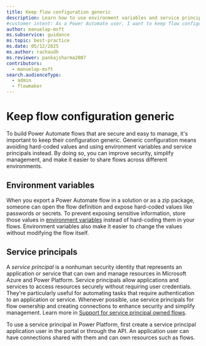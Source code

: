 ```yaml
---
title: Keep flow configuration generic
description: Learn how to use environment variables and service principals in your Power Automate flows to improve security and simplify management.
#customer intent: As a Power Automate user, I want to keep flow configurations generic so that I can improve security and simplify management.
author: manuelap-msft
ms.subservice: guidance
ms.topic: best-practice
ms.date: 05/12/2025
ms.author: rachaudh
ms.reviewer: pankajsharma2087
contributors: 
  - manuelap-msft
search.audienceType: 
  - admin
  - flowmaker
---
```


# Keep flow configuration generic

To build Power Automate flows that are secure and easy to manage, it's important to keep their configuration generic. Generic configuration means avoiding hard-coded values and using environment variables and service principals instead. By doing so, you can improve security, simplify management, and make it easier to share flows across different environments.

## Environment variables

When you export a Power Automate flow in a solution or as a zip package, someone can open the flow definition and expose hard-coded values like passwords or secrets. To prevent exposing sensitive information, store those values in [environment variables](/power-apps/maker/data-platform/environmentvariables-power-automate) instead of hard-coding them in your flows. Environment variables also make it easier to change the values without modifying the flow itself.

## Service principals

A *service principal* is a nonhuman security identity that represents an application or service that can own and manage resources in Microsoft Azure and Power Platform. Service principals allow applications and services to access resources securely without requiring user credentials. They're particularly useful for automating tasks that require authentication to an application or service. Whenever possible, use service principals for flow ownership and creating connections to enhance security and simplify management. Learn more in [Support for service principal owned flows](/power-automate/service-principal-support).

To use a service principal in Power Platform, first create a service principal application user in the portal or through the API. An application user can have connections shared with them and can own resources such as flows.
